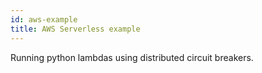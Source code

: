```yaml
---
id: aws-example
title: AWS Serverless example
---
```


Running python lambdas using distributed circuit breakers.